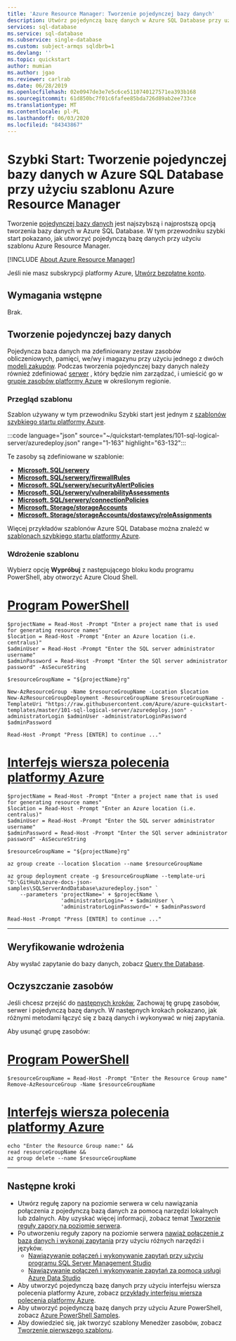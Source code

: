 ```yaml
---
title: 'Azure Resource Manager: Tworzenie pojedynczej bazy danych'
description: Utwórz pojedynczą bazę danych w Azure SQL Database przy użyciu szablonu Azure Resource Manager.
services: sql-database
ms.service: sql-database
ms.subservice: single-database
ms.custom: subject-armqs sqldbrb=1
ms.devlang: ''
ms.topic: quickstart
author: mumian
ms.author: jgao
ms.reviewer: carlrab
ms.date: 06/28/2019
ms.openlocfilehash: 02e0947de3e7e5c6ce5110740127571ea393b168
ms.sourcegitcommit: 61d850bc7f01c6fafee85bda726d89ab2ee733ce
ms.translationtype: MT
ms.contentlocale: pl-PL
ms.lasthandoff: 06/03/2020
ms.locfileid: "84343867"
---
```

# <a name="quickstart-create-a-single-database-in-azure-sql-database-using-the-azure-resource-manager-template"></a>Szybki Start: Tworzenie pojedynczej bazy danych w Azure SQL Database przy użyciu szablonu Azure Resource Manager

Tworzenie [pojedynczej bazy danych](single-database-overview.md) jest najszybszą i najprostszą opcją tworzenia bazy danych w Azure SQL Database. W tym przewodniku szybki start pokazano, jak utworzyć pojedynczą bazę danych przy użyciu szablonu Azure Resource Manager.

[!INCLUDE [About Azure Resource Manager](../../../includes/resource-manager-quickstart-introduction.md)]

Jeśli nie masz subskrypcji platformy Azure, [Utwórz bezpłatne konto](https://azure.microsoft.com/free/).

## <a name="prerequisites"></a>Wymagania wstępne

Brak.

## <a name="create-a-single-database"></a>Tworzenie pojedynczej bazy danych

Pojedyncza baza danych ma zdefiniowany zestaw zasobów obliczeniowych, pamięci, we/wy i magazynu przy użyciu jednego z dwóch [modeli zakupów](purchasing-models.md). Podczas tworzenia pojedynczej bazy danych należy również zdefiniować [serwer](logical-servers.md) , który będzie nim zarządzać, i umieścić go w [grupie zasobów platformy Azure](../../active-directory-b2c/overview.md) w określonym regionie.

### <a name="review-the-template"></a>Przegląd szablonu

Szablon używany w tym przewodniku Szybki start jest jednym z [szablonów szybkiego startu platformy Azure](https://azure.microsoft.com/resources/templates/101-sql-logical-server/).

:::code language="json" source="~/quickstart-templates/101-sql-logical-server/azuredeploy.json" range="1-163" highlight="63-132":::

Te zasoby są zdefiniowane w szablonie:

- [**Microsoft. SQL/serwery**](/azure/templates/microsoft.sql/servers)
- [**Microsoft. SQL/serwery/firewallRules**](/azure/templates/microsoft.sql/servers/firewallrules)
- [**Microsoft. SQL/serwery/securityAlertPolicies**](/azure/templates/microsoft.sql/servers/securityalertpolicies)
- [**Microsoft. SQL/serwery/vulnerabilityAssessments**](/azure/templates/microsoft.sql/servers/vulnerabilityassessments)
- [**Microsoft. SQL/serwery/connectionPolicies**](/azure/templates/microsoft.sql/servers/connectionpolicies)
- [**Microsoft. Storage/storageAccounts**](/azure/templates/microsoft.storage/storageaccounts)
- [**Microsoft. Storage/storageAccounts/dostawcy/roleAssignments**](/azure/templates/microsoft.authorization/roleassignments)

Więcej przykładów szablonów Azure SQL Database można znaleźć w [szablonach szybkiego startu platformy Azure](https://azure.microsoft.com/resources/templates/?resourceType=Microsoft.Sql&pageNumber=1&sort=Popular).

### <a name="deploy-the-template"></a>Wdrożenie szablonu

Wybierz opcję **Wypróbuj** z następującego bloku kodu programu PowerShell, aby otworzyć Azure Cloud Shell.

# <a name="powershell"></a>[Program PowerShell](#tab/azure-powershell)

```azurepowershell-interactive
$projectName = Read-Host -Prompt "Enter a project name that is used for generating resource names"
$location = Read-Host -Prompt "Enter an Azure location (i.e. centralus)"
$adminUser = Read-Host -Prompt "Enter the SQL server administrator username"
$adminPassword = Read-Host -Prompt "Enter the SQl server administrator password" -AsSecureString

$resourceGroupName = "${projectName}rg"

New-AzResourceGroup -Name $resourceGroupName -Location $location
New-AzResourceGroupDeployment -ResourceGroupName $resourceGroupName -TemplateUri "https://raw.githubusercontent.com/Azure/azure-quickstart-templates/master/101-sql-logical-server/azuredeploy.json" -administratorLogin $adminUser -administratorLoginPassword $adminPassword

Read-Host -Prompt "Press [ENTER] to continue ..."
```

# <a name="the-azure-cli"></a>[Interfejs wiersza polecenia platformy Azure](#tab/azure-cli)

```azurecli-interactive
$projectName = Read-Host -Prompt "Enter a project name that is used for generating resource names"
$location = Read-Host -Prompt "Enter an Azure location (i.e. centralus)"
$adminUser = Read-Host -Prompt "Enter the SQL server administrator username"
$adminPassword = Read-Host -Prompt "Enter the SQl server administrator password" -AsSecureString

$resourceGroupName = "${projectName}rg"

az group create --location $location --name $resourceGroupName

az group deployment create -g $resourceGroupName --template-uri "D:\GitHub\azure-docs-json-samples\SQLServerAndDatabase\azuredeploy.json" `
    --parameters 'projectName=' + $projectName \
                 'administratorLogin=' + $adminUser \
                 'administratorLoginPassword=' + $adminPassword

Read-Host -Prompt "Press [ENTER] to continue ..."
```

* * *

## <a name="validate-the-deployment"></a>Weryfikowanie wdrożenia

Aby wysłać zapytanie do bazy danych, zobacz [Query the Database](single-database-create-quickstart.md#query-the-database).

## <a name="clean-up-resources"></a>Oczyszczanie zasobów

Jeśli chcesz przejść do [następnych kroków](#next-steps), Zachowaj tę grupę zasobów, serwer i pojedynczą bazę danych. W następnych krokach pokazano, jak różnymi metodami łączyć się z bazą danych i wykonywać w niej zapytania.

Aby usunąć grupę zasobów:

# <a name="powershell"></a>[Program PowerShell](#tab/azure-powershell)

```azurepowershell-interactive
$resourceGroupName = Read-Host -Prompt "Enter the Resource Group name"
Remove-AzResourceGroup -Name $resourceGroupName
```

# <a name="the-azure-cli"></a>[Interfejs wiersza polecenia platformy Azure](#tab/azure-cli)

```azurecli-interactive
echo "Enter the Resource Group name:" &&
read resourceGroupName &&
az group delete --name $resourceGroupName
```

* * *

## <a name="next-steps"></a>Następne kroki

- Utwórz regułę zapory na poziomie serwera w celu nawiązania połączenia z pojedynczą bazą danych za pomocą narzędzi lokalnych lub zdalnych. Aby uzyskać więcej informacji, zobacz temat [Tworzenie reguły zapory na poziomie serwera](firewall-create-server-level-portal-quickstart.md).
- Po utworzeniu reguły zapory na poziomie serwera [nawiąż połączenie z bazą danych i wykonaj zapytania](connect-query-content-reference-guide.md) przy użyciu różnych narzędzi i języków.
  - [Nawiązywanie połączeń i wykonywanie zapytań przy użyciu programu SQL Server Management Studio](connect-query-ssms.md)
  - [Nawiązywanie połączeń i wykonywanie zapytań za pomocą usługi Azure Data Studio](https://docs.microsoft.com/sql/azure-data-studio/quickstart-sql-database?toc=/azure/sql-database/toc.json)
- Aby utworzyć pojedynczą bazę danych przy użyciu interfejsu wiersza polecenia platformy Azure, zobacz [przykłady interfejsu wiersza polecenia platformy Azure](az-cli-script-samples-content-guide.md).
- Aby utworzyć pojedynczą bazę danych przy użyciu Azure PowerShell, zobacz [Azure PowerShell Samples](powershell-script-content-guide.md).
- Aby dowiedzieć się, jak tworzyć szablony Menedżer zasobów, zobacz [Tworzenie pierwszego szablonu](../../azure-resource-manager/templates/template-tutorial-create-first-template.md).
 